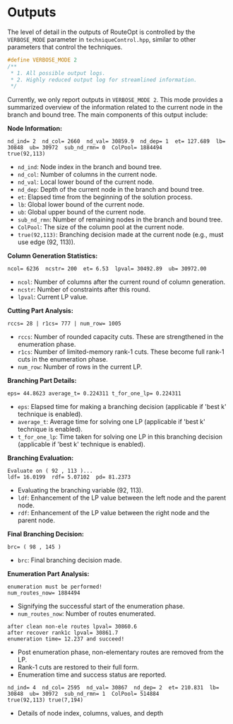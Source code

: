 # Outputs

The level of detail in the outputs of RouteOpt is controlled by the `VERBOSE_MODE` parameter in `techniqueControl.hpp`,
similar to other parameters that control the techniques.

```cpp
#define VERBOSE_MODE 2
/**
 * 1. All possible output logs.
 * 2. Highly reduced output log for streamlined information.
 */
```

Currently, we only report outputs in `VERBOSE_MODE 2`. This mode provides a summarized overview of the information
related to the current node in the branch and bound tree. The main components of this output include:

**Node Information:**

```plaintext
nd_ind= 2  nd_col= 2660  nd_val= 30859.9  nd_dep= 1  et= 127.689  lb= 30848  ub= 30972  sub_nd_rmn= 0  ColPool= 1884494
true(92,113)
```

- `nd_ind`: Node index in the branch and bound tree.
- `nd_col`: Number of columns in the current node.
- `nd_val`: Local lower bound of the current node.
- `nd_dep`: Depth of the current node in the branch and bound tree.
- `et`: Elapsed time from the beginning of the solution process.
- `lb`: Global lower bound of the current node.
- `ub`: Global upper bound of the current node.
- `sub_nd_rmn`: Number of remaining nodes in the branch and bound tree.
- `ColPool`: The size of the column pool at the current node.
- `true(92,113)`: Branching decision made at the current node (e.g., must use edge (92, 113)).

**Column Generation Statistics:**

```plaintext
ncol= 6236  ncstr= 200  et= 6.53  lpval= 30492.89  ub= 30972.00
```

- `ncol`: Number of columns after the current round of column generation.
- `ncstr`: Number of constraints after this round.
- `lpval`: Current LP value.

**Cutting Part Analysis:**

```plaintext
rccs= 28 | r1cs= 777 | num_row= 1005
```

- `rccs`: Number of rounded capacity cuts. These are strengthened in the enumeration phase.
- `r1cs`: Number of limited-memory rank-1 cuts. These become full rank-1 cuts in the enumeration phase.
- `num_row`: Number of rows in the current LP.

**Branching Part Details:**

```plaintext
eps= 44.8623 average_t= 0.224311 t_for_one_lp= 0.224311
```

- `eps`: Elapsed time for making a branching decision (applicable if 'best k' technique is enabled).
- `average_t`: Average time for solving one LP (applicable if 'best k' technique is enabled).
- `t_for_one_lp`: Time taken for solving one LP in this branching decision (applicable if 'best k' technique is
  enabled).

**Branching Evaluation:**

```plaintext
Evaluate on ( 92 , 113 )...
ldf= 16.0199  rdf= 5.07102  pd= 81.2373
```

- Evaluating the branching variable (92, 113).
- `ldf`: Enhancement of the LP value between the left node and the parent node.
- `rdf`: Enhancement of the LP value between the right node and the parent node.

**Final Branching Decision:**

```plaintext
brc= ( 98 , 145 )
```

- `brc`: Final branching decision made.

**Enumeration Part Analysis:**

```plaintext
enumeration must be performed!
num_routes_now= 1884494
```

- Signifying the successful start of the enumeration phase.
- `num_routes_now`: Number of routes enumerated.

```plaintext
after clean non-ele routes lpval= 30860.6
after recover rank1c lpval= 30861.7
enumeration time= 12.237 and succeed!
```

- Post enumeration phase, non-elementary routes are removed from the LP.
- Rank-1 cuts are restored to their full form.
- Enumeration time and success status are reported.

```plaintext
nd_ind= 4  nd_col= 2595  nd_val= 30867  nd_dep= 2  et= 210.831  lb= 30848  ub= 30972  sub_nd_rmn= 1  ColPool= 514884
true(92,113) true(7,194) 
```

- Details of node index, columns, values, and depth